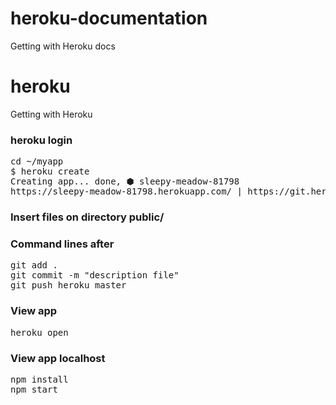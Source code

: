 # heroku-documentation
Getting with Heroku docs

# heroku
Getting with Heroku

### heroku login

<pre>
cd ~/myapp
$ heroku create
Creating app... done, ⬢ sleepy-meadow-81798
https://sleepy-meadow-81798.herokuapp.com/ | https://git.heroku.com/sleepy-meadow-81798.git
</pre>

###  Insert files on directory public/


### Command lines after

<pre>
git add .
git commit -m "description file"
git push heroku master
</pre>

### View app

<pre>
heroku open
</pre>

### View app localhost

<pre>
npm install 
npm start
</pre>





